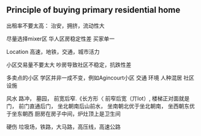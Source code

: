 ﻿## Principle of buying primary residential home

出租率不要太高：
    治安，拥挤，流动性大

尽量选择mixer区
    华人区房稳定性差
    买家单一
    
Location
    高速，地铁，交通，城市活力

小区交易量不要太大
    吵房导致社区不稳定，抗跌性差
    
多卖点的小区
    学区并非一成不变，例如Agincourt小区
     交通
     环境
     人种混居
     社区设施

风水
	路冲，
	墓园，
	前宽后窄.《长方形〈 前窄后宽（丌lot）,
	楼梯正对面就是门，
	前门直通后门，
	坐北朝南后山前水，
	坐南朝北优于坐北朝南，
	坐西朝东优于坐东朝西
	厨房在房子中间，炉灶顶上是卫生间

硬伤
	垃圾场，铁路，大马路，高压线，高速公路